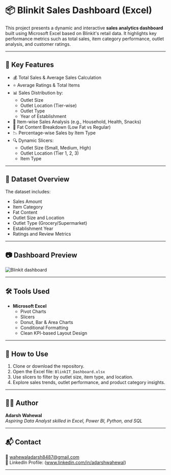 # 📦 Blinkit Sales Dashboard (Excel)

This project presents a dynamic and interactive **sales analytics dashboard** built using Microsoft Excel based on Blinkit's retail data. It highlights key performance metrics such as total sales, item category performance, outlet analysis, and customer ratings.

---

## 🚀 Key Features

- 💰 Total Sales & Average Sales Calculation
- ⭐ Average Ratings & Total Items
- 📊 Sales Distribution by:
  - Outlet Size
  - Outlet Location (Tier-wise)
  - Outlet Type
  - Year of Establishment
- 🛒 Item-wise Sales Analysis (e.g., Household, Health, Snacks)
- 🧈 Fat Content Breakdown (Low Fat vs Regular)
- 📉 Percentage-wise Sales by Item Type
- 🔍 Dynamic Slicers:
  - Outlet Size (Small, Medium, High)
  - Outlet Location (Tier 1, 2, 3)
  - Item Type

---

## 📁 Dataset Overview

The dataset includes:
- Sales Amount
- Item Category
- Fat Content
- Outlet Size and Location
- Outlet Type (Grocery/Supermarket)
- Establishment Year
- Ratings and Review Metrics

---

## 📷 Dashboard Preview

![Blinkit dashboard](https://github.com/user-attachments/assets/0ffe932a-0130-4b47-bb49-1b06a5cdb6ca)


---

## 🛠 Tools Used

- **Microsoft Excel**
  - Pivot Charts
  - Slicers
  - Donut, Bar & Area Charts
  - Conditional Formatting
  - Clean KPI-based Layout Design

---

## 📄 How to Use

1. Clone or download the repository.
2. Open the Excel file: `BlinkIT_Dashboard.xlsx`
3. Use slicers to filter by outlet size, item type, and location.
4. Explore sales trends, outlet performance, and product category insights.

---

## 👨‍💻 Author

**Adarsh Wahewal**  
*Aspiring Data Analyst skilled in Excel, Power BI, Python, and SQL*

---

## 📬 Contact

📧 wahewaladarsh8487@gmail.com  
🔗 LinkedIn Profile: (www.linkedin.com/in/adarshwahewal)

---

